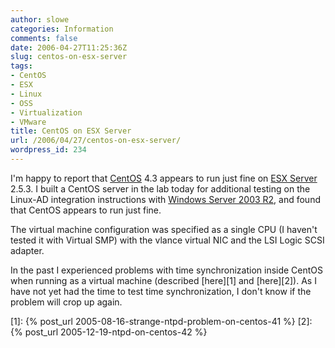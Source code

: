 ```yaml
---
author: slowe
categories: Information
comments: false
date: 2006-04-27T11:25:36Z
slug: centos-on-esx-server
tags:
- CentOS
- ESX
- Linux
- OSS
- Virtualization
- VMware
title: CentOS on ESX Server
url: /2006/04/27/centos-on-esx-server/
wordpress_id: 234
---
```


I'm happy to report that [CentOS](http://www.centos.org/) 4.3 appears to run just fine on [ESX Server](http://www.vmware.com/products/esx/) 2.5.3. I built a CentOS server in the lab today for additional testing on the Linux-AD integration instructions with [Windows Server 2003 R2](http://www.microsoft.com/windowsserver2003/), and found that CentOS appears to run just fine.

The virtual machine configuration was specified as a single CPU (I haven't tested it with Virtual SMP) with the vlance virtual NIC and the LSI Logic SCSI adapter.

In the past I experienced problems with time synchronization inside CentOS when running as a virtual machine (described [here][1] and [here][2]). As I have not yet had the time to test time synchronization, I don't know if the problem will crop up again.

[1]: {% post_url 2005-08-16-strange-ntpd-problem-on-centos-41 %}
[2]: {% post_url 2005-12-19-ntpd-on-centos-42 %}
